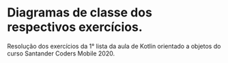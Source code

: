 # Diagramas de classe dos respectivos exercícios.
Resolução dos exercícios da 1° lista da aula de Kotlin orientado a objetos do curso Santander Coders Mobile 2020.
